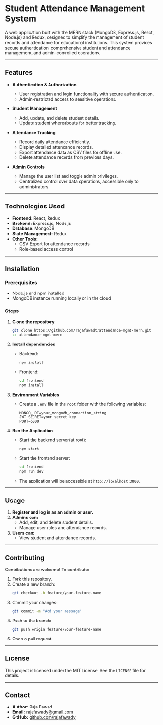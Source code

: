 # **Student Attendance Management System**  

A web application built with the MERN stack (MongoDB, Express.js, React, Node.js) and Redux, designed to simplify the management of student records and attendance for educational institutions. This system provides secure authentication, comprehensive student and attendance management, and admin-controlled operations.  

---

## **Features**  
- **Authentication & Authorization**  
  - User registration and login functionality with secure authentication.  
  - Admin-restricted access to sensitive operations.  

- **Student Management**  
  - Add, update, and delete student details.  
  - Update student whereabouts for better tracking.  

- **Attendance Tracking**  
  - Record daily attendance efficiently.  
  - Display detailed attendance records.  
  - Export attendance data as CSV files for offline use.  
  - Delete attendance records from previous days.  

- **Admin Controls**  
  - Manage the user list and toggle admin privileges.  
  - Centralized control over data operations, accessible only to administrators.  

---

## **Technologies Used**  
- **Frontend:** React, Redux  
- **Backend:** Express.js, Node.js  
- **Database:** MongoDB  
- **State Management:** Redux  
- **Other Tools:**  
  - CSV Export for attendance records  
  - Role-based access control  

---

## **Installation**  

### **Prerequisites**  
- Node.js and npm installed  
- MongoDB instance running locally or in the cloud  

### **Steps**  
1. **Clone the repository**  
   ```bash
   git clone https://github.com/rajafawadt/attendance-mgmt-mern.git
   cd attendance-mgmt-mern
   ```

2. **Install dependencies**  
   - Backend:  
     ```bash
     npm install
     ```
   - Frontend:  
     ```bash
     cd frontend
     npm install
     ```

3. **Environment Variables**  
   - Create a `.env` file in the `root` folder with the following variables:  
     ```env
     MONGO_URI=your_mongodb_connection_string
     JWT_SECRET=your_secret_key
     PORT=5000
     ```

4. **Run the Application**  
   - Start the backend server(at root):  
     ```bash
     npm start
     ```
   - Start the frontend server:  
     ```bash
     cd frontend
     npm run dev
     ```
   - The application will be accessible at `http://localhost:3000`.

---

## **Usage**  
1. **Register and log in as an admin or user.**  
2. **Admins can:**  
   - Add, edit, and delete student details.  
   - Manage user roles and attendance records.  
3. **Users can:**  
   - View student and attendance records.  

---


## **Contributing**  
Contributions are welcome! To contribute:  
1. Fork this repository.  
2. Create a new branch:  
   ```bash
   git checkout -b feature/your-feature-name
   ```
3. Commit your changes:  
   ```bash
   git commit -m "Add your message"
   ```
4. Push to the branch:  
   ```bash
   git push origin feature/your-feature-name
   ```
5. Open a pull request.  

---

## **License**  
This project is licensed under the MIT License. See the `LICENSE` file for details.  

---

## **Contact**  
- **Author:** Raja Fawad  
- **Email:** [rajafawady@gmail.com](mailto:rajafawady@gmail.com)  
- **GitHub:** [github.com/rajafawady](https://github.com/rajafawady)  
